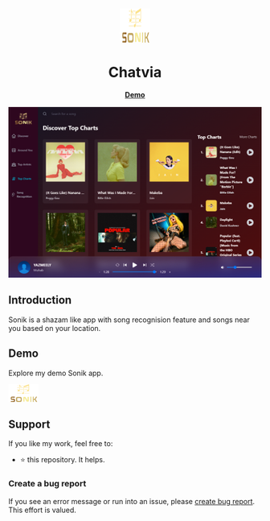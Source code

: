 <p>&nbsp;&nbsp;&nbsp;&nbsp;&nbsp;&nbsp;</p>
<div align="center">
<img width="60" height="68" alt="EverShop Logo" src="./src/assets/logo.svg"/>
</div>
<div align="center">
  <h1 align="center">Chatvia</h1>
</div>
    <a style="display:flex;justify-content:center;margin-bottom:1rem; font-weight:bold;" href="https://sonik-app-khaled.netlify.app/">Demo</a>


<div align="center">
<img alt="EverShop" width="950" src="./src/assets/sonik.png"/>
</div>

## Introduction

Sonik is a shazam like app with song recognision feature and songs near you based on your location.


## Demo

Explore my demo Sonik app.

<div>
  <a href="https://sonik-app-khaled.netlify.app/" target="_blank">
    <img  alt="chatvia-demo" height="35" src="./src/assets/logo.svg">
  </a>
</div>

## Support

If you like my work, feel free to:

- ⭐ this repository. It helps.



### Create a bug report

If you see an error message or run into an issue, please [create bug report](https://github.com/khaleddrashadd/sonik/issues). This effort is valued.


